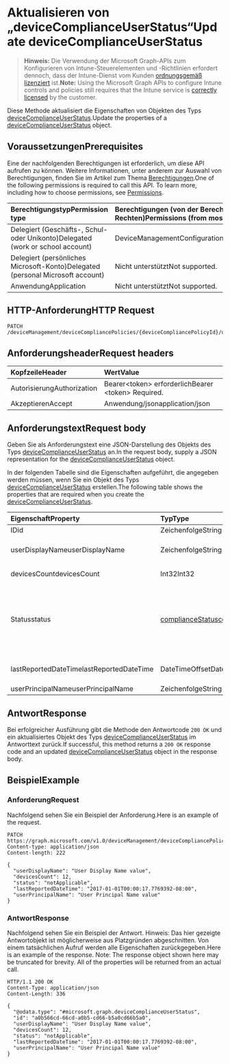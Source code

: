# <a name="update-devicecomplianceuserstatus"></a><span data-ttu-id="8fdd3-101">Aktualisieren von „deviceComplianceUserStatus“</span><span class="sxs-lookup"><span data-stu-id="8fdd3-101">Update deviceComplianceUserStatus</span></span>

> <span data-ttu-id="8fdd3-102">**Hinweis:** Die Verwendung der Microsoft Graph-APIs zum Konfigurieren von Intune-Steuerelementen und -Richtlinien erfordert dennoch, dass der Intune-Dienst vom Kunden [ordnungsgemäß lizenziert](https://go.microsoft.com/fwlink/?linkid=839381) ist.</span><span class="sxs-lookup"><span data-stu-id="8fdd3-102">**Note:** Using the Microsoft Graph APIs to configure Intune controls and policies still requires that the Intune service is [correctly licensed](https://go.microsoft.com/fwlink/?linkid=839381) by the customer.</span></span>

<span data-ttu-id="8fdd3-103">Diese Methode aktualisiert die Eigenschaften von Objekten des Typs [deviceComplianceUserStatus](../resources/intune_deviceconfig_devicecomplianceuserstatus.md).</span><span class="sxs-lookup"><span data-stu-id="8fdd3-103">Update the properties of a [deviceComplianceUserStatus](../resources/intune_deviceconfig_devicecomplianceuserstatus.md) object.</span></span>
## <a name="prerequisites"></a><span data-ttu-id="8fdd3-104">Voraussetzungen</span><span class="sxs-lookup"><span data-stu-id="8fdd3-104">Prerequisites</span></span>
<span data-ttu-id="8fdd3-p101">Eine der nachfolgenden Berechtigungen ist erforderlich, um diese API aufrufen zu können. Weitere Informationen, unter anderem zur Auswahl von Berechtigungen, finden Sie im Artikel zum Thema [Berechtigungen](../../../concepts/permissions_reference.md).</span><span class="sxs-lookup"><span data-stu-id="8fdd3-p101">One of the following permissions is required to call this API. To learn more, including how to choose permissions, see [Permissions](../../../concepts/permissions_reference.md).</span></span>

|<span data-ttu-id="8fdd3-107">Berechtigungstyp</span><span class="sxs-lookup"><span data-stu-id="8fdd3-107">Permission type</span></span>|<span data-ttu-id="8fdd3-108">Berechtigungen (von der Berechtigung mit den meisten Rechten zu der mit den wenigsten Rechten)</span><span class="sxs-lookup"><span data-stu-id="8fdd3-108">Permissions (from most to least privileged)</span></span>|
|:---|:---|
|<span data-ttu-id="8fdd3-109">Delegiert (Geschäfts-, Schul- oder Unikonto)</span><span class="sxs-lookup"><span data-stu-id="8fdd3-109">Delegated (work or school account)</span></span>|<span data-ttu-id="8fdd3-110">DeviceManagementConfiguration.ReadWrite.All</span><span class="sxs-lookup"><span data-stu-id="8fdd3-110">DeviceManagementConfiguration.ReadWrite.All</span></span>|
|<span data-ttu-id="8fdd3-111">Delegiert (persönliches Microsoft-Konto)</span><span class="sxs-lookup"><span data-stu-id="8fdd3-111">Delegated (personal Microsoft account)</span></span>|<span data-ttu-id="8fdd3-112">Nicht unterstützt</span><span class="sxs-lookup"><span data-stu-id="8fdd3-112">Not supported.</span></span>|
|<span data-ttu-id="8fdd3-113">Anwendung</span><span class="sxs-lookup"><span data-stu-id="8fdd3-113">Application</span></span>|<span data-ttu-id="8fdd3-114">Nicht unterstützt</span><span class="sxs-lookup"><span data-stu-id="8fdd3-114">Not supported.</span></span>|

## <a name="http-request"></a><span data-ttu-id="8fdd3-115">HTTP-Anforderung</span><span class="sxs-lookup"><span data-stu-id="8fdd3-115">HTTP Request</span></span>
<!-- {
  "blockType": "ignored"
}
-->
``` http
PATCH /deviceManagement/deviceCompliancePolicies/{deviceCompliancePolicyId}/userStatuses/{deviceComplianceUserStatusId}
```

## <a name="request-headers"></a><span data-ttu-id="8fdd3-116">Anforderungsheader</span><span class="sxs-lookup"><span data-stu-id="8fdd3-116">Request headers</span></span>
|<span data-ttu-id="8fdd3-117">Kopfzeile</span><span class="sxs-lookup"><span data-stu-id="8fdd3-117">Header</span></span>|<span data-ttu-id="8fdd3-118">Wert</span><span class="sxs-lookup"><span data-stu-id="8fdd3-118">Value</span></span>|
|:---|:---|
|<span data-ttu-id="8fdd3-119">Autorisierung</span><span class="sxs-lookup"><span data-stu-id="8fdd3-119">Authorization</span></span>|<span data-ttu-id="8fdd3-120">Bearer&lt;token&gt; erforderlich</span><span class="sxs-lookup"><span data-stu-id="8fdd3-120">Bearer &lt;token&gt; Required.</span></span>|
|<span data-ttu-id="8fdd3-121">Akzeptieren</span><span class="sxs-lookup"><span data-stu-id="8fdd3-121">Accept</span></span>|<span data-ttu-id="8fdd3-122">Anwendung/json</span><span class="sxs-lookup"><span data-stu-id="8fdd3-122">application/json</span></span>|

## <a name="request-body"></a><span data-ttu-id="8fdd3-123">Anforderungstext</span><span class="sxs-lookup"><span data-stu-id="8fdd3-123">Request body</span></span>
<span data-ttu-id="8fdd3-124">Geben Sie als Anforderungstext eine JSON-Darstellung des Objekts des Typs [deviceComplianceUserStatus](../resources/intune_deviceconfig_devicecomplianceuserstatus.md) an.</span><span class="sxs-lookup"><span data-stu-id="8fdd3-124">In the request body, supply a JSON representation for the [deviceComplianceUserStatus](../resources/intune_deviceconfig_devicecomplianceuserstatus.md) object.</span></span>

<span data-ttu-id="8fdd3-125">In der folgenden Tabelle sind die Eigenschaften aufgeführt, die angegeben werden müssen, wenn Sie ein Objekt des Typs [deviceComplianceUserStatus](../resources/intune_deviceconfig_devicecomplianceuserstatus.md) erstellen.</span><span class="sxs-lookup"><span data-stu-id="8fdd3-125">The following table shows the properties that are required when you create the [deviceComplianceUserStatus](../resources/intune_deviceconfig_devicecomplianceuserstatus.md).</span></span>

|<span data-ttu-id="8fdd3-126">Eigenschaft</span><span class="sxs-lookup"><span data-stu-id="8fdd3-126">Property</span></span>|<span data-ttu-id="8fdd3-127">Typ</span><span class="sxs-lookup"><span data-stu-id="8fdd3-127">Type</span></span>|<span data-ttu-id="8fdd3-128">Beschreibung</span><span class="sxs-lookup"><span data-stu-id="8fdd3-128">Description</span></span>|
|:---|:---|:---|
|<span data-ttu-id="8fdd3-129">ID</span><span class="sxs-lookup"><span data-stu-id="8fdd3-129">id</span></span>|<span data-ttu-id="8fdd3-130">Zeichenfolge</span><span class="sxs-lookup"><span data-stu-id="8fdd3-130">String</span></span>|<span data-ttu-id="8fdd3-131">Schlüssel der Entität</span><span class="sxs-lookup"><span data-stu-id="8fdd3-131">Key of the entity.</span></span>|
|<span data-ttu-id="8fdd3-132">userDisplayName</span><span class="sxs-lookup"><span data-stu-id="8fdd3-132">userDisplayName</span></span>|<span data-ttu-id="8fdd3-133">Zeichenfolge</span><span class="sxs-lookup"><span data-stu-id="8fdd3-133">String</span></span>|<span data-ttu-id="8fdd3-134">Benutzername, der zu dem Objekt des Typs „DevicePolicyStatus“ gehört</span><span class="sxs-lookup"><span data-stu-id="8fdd3-134">User name of the DevicePolicyStatus.</span></span>|
|<span data-ttu-id="8fdd3-135">devicesCount</span><span class="sxs-lookup"><span data-stu-id="8fdd3-135">devicesCount</span></span>|<span data-ttu-id="8fdd3-136">Int32</span><span class="sxs-lookup"><span data-stu-id="8fdd3-136">Int32</span></span>|<span data-ttu-id="8fdd3-137">Geräteanzahl für den Benutzer</span><span class="sxs-lookup"><span data-stu-id="8fdd3-137">Devices count for that user.</span></span>|
|<span data-ttu-id="8fdd3-138">Status</span><span class="sxs-lookup"><span data-stu-id="8fdd3-138">status</span></span>|[<span data-ttu-id="8fdd3-139">complianceStatus</span><span class="sxs-lookup"><span data-stu-id="8fdd3-139">complianceStatus</span></span>](../resources/intune_shared_compliancestatus.md)|<span data-ttu-id="8fdd3-140">Compliance-Status des Richtlinienberichts.</span><span class="sxs-lookup"><span data-stu-id="8fdd3-140">Compliance status of the policy report.</span></span> <span data-ttu-id="8fdd3-141">Mögliche Werte: `unknown`, `notApplicable`, `compliant`, `remediated`, `nonCompliant`, `error`, `conflict`.</span><span class="sxs-lookup"><span data-stu-id="8fdd3-141">The possible values are `unknown`, `notApplicable`, `compliant`, `remediated`, `nonCompliant`, `error`, `conflict`, , , , , or .</span></span>|
|<span data-ttu-id="8fdd3-142">lastReportedDateTime</span><span class="sxs-lookup"><span data-stu-id="8fdd3-142">lastReportedDateTime</span></span>|<span data-ttu-id="8fdd3-143">DateTimeOffset</span><span class="sxs-lookup"><span data-stu-id="8fdd3-143">DateTimeOffset</span></span>|<span data-ttu-id="8fdd3-144">Datum und Uhrzeit der letzten Änderung des Richtlinienberichts</span><span class="sxs-lookup"><span data-stu-id="8fdd3-144">Last modified date time of the policy report.</span></span>|
|<span data-ttu-id="8fdd3-145">userPrincipalName</span><span class="sxs-lookup"><span data-stu-id="8fdd3-145">userPrincipalName</span></span>|<span data-ttu-id="8fdd3-146">Zeichenfolge</span><span class="sxs-lookup"><span data-stu-id="8fdd3-146">String</span></span>|<span data-ttu-id="8fdd3-147">Benutzerprinzipalname</span><span class="sxs-lookup"><span data-stu-id="8fdd3-147">UserPrincipalName.</span></span>|



## <a name="response"></a><span data-ttu-id="8fdd3-148">Antwort</span><span class="sxs-lookup"><span data-stu-id="8fdd3-148">Response</span></span>
<span data-ttu-id="8fdd3-149">Bei erfolgreicher Ausführung gibt die Methode den Antwortcode `200 OK` und ein aktualisiertes Objekt des Typs [deviceComplianceUserStatus](../resources/intune_deviceconfig_devicecomplianceuserstatus.md) im Antworttext zurück.</span><span class="sxs-lookup"><span data-stu-id="8fdd3-149">If successful, this method returns a `200 OK` response code and an updated [deviceComplianceUserStatus](../resources/intune_deviceconfig_devicecomplianceuserstatus.md) object in the response body.</span></span>

## <a name="example"></a><span data-ttu-id="8fdd3-150">Beispiel</span><span class="sxs-lookup"><span data-stu-id="8fdd3-150">Example</span></span>
### <a name="request"></a><span data-ttu-id="8fdd3-151">Anforderung</span><span class="sxs-lookup"><span data-stu-id="8fdd3-151">Request</span></span>
<span data-ttu-id="8fdd3-152">Nachfolgend sehen Sie ein Beispiel der Anforderung.</span><span class="sxs-lookup"><span data-stu-id="8fdd3-152">Here is an example of the request.</span></span>
``` http
PATCH https://graph.microsoft.com/v1.0/deviceManagement/deviceCompliancePolicies/{deviceCompliancePolicyId}/userStatuses/{deviceComplianceUserStatusId}
Content-type: application/json
Content-length: 222

{
  "userDisplayName": "User Display Name value",
  "devicesCount": 12,
  "status": "notApplicable",
  "lastReportedDateTime": "2017-01-01T00:00:17.7769392-08:00",
  "userPrincipalName": "User Principal Name value"
}
```

### <a name="response"></a><span data-ttu-id="8fdd3-153">Antwort</span><span class="sxs-lookup"><span data-stu-id="8fdd3-153">Response</span></span>
<span data-ttu-id="8fdd3-p103">Nachfolgend sehen Sie ein Beispiel der Antwort. Hinweis: Das hier gezeigte Antwortobjekt ist möglicherweise aus Platzgründen abgeschnitten. Von einem tatsächlichen Aufruf werden alle Eigenschaften zurückgegeben.</span><span class="sxs-lookup"><span data-stu-id="8fdd3-p103">Here is an example of the response. Note: The response object shown here may be truncated for brevity. All of the properties will be returned from an actual call.</span></span>
``` http
HTTP/1.1 200 OK
Content-Type: application/json
Content-Length: 336

{
  "@odata.type": "#microsoft.graph.deviceComplianceUserStatus",
  "id": "a0b566cd-66cd-a0b5-cd66-b5a0cd66b5a0",
  "userDisplayName": "User Display Name value",
  "devicesCount": 12,
  "status": "notApplicable",
  "lastReportedDateTime": "2017-01-01T00:00:17.7769392-08:00",
  "userPrincipalName": "User Principal Name value"
}
```




